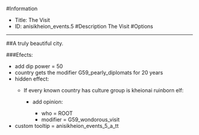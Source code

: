 #Information
 - Title: The Visit
 - ID: anisikheion_events.5
#Description
The Visit
#Options

___
##A truly beautiful city.

###Efects:<ul><li>add dip power = 50</li><li>country gets the modifier G59_pearly_diplomats for 20 years</li><li>hidden effect:</li><ul><li>If every known country has culture group is kheionai ruinborn elf:</li><ul><li>add opinion:</li><ul><li>who = ROOT</li><li>modifier = G59_wondorous_visit</li></ul></ul></ul><li>custom tooltip = anisikheion_events_5_a_tt</li></ul>

